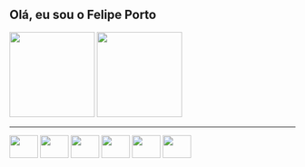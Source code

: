 ## Olá, eu sou o Felipe Porto

<div>
  <img height = "150em" src ="https://github-readme-stats.vercel.app/api?username=FelipePortoDeveloper&show_icons=true&theme=transparent"/>
  <img height = "150em" src = "https://github-readme-stats.vercel.app/api/top-langs/?username=FelipePortoDeveloper&layout=compact&theme=transparent"/>
</div>

<hr>

<div style = "display: inline_block">
  <img align = "center" height = "40px" width = "50px" src="https://cdn.jsdelivr.net/gh/devicons/devicon@latest/icons/swift/swift-original.svg" />
  <img align = "center" height = "40px" width = "50px" src="https://cdn.jsdelivr.net/gh/devicons/devicon@latest/icons/python/python-original.svg" />   
  <img align = "center"height = "40px" width = "50px" src="https://cdn.jsdelivr.net/gh/devicons/devicon@latest/icons/unity/unity-original.svg" />
  <img align = "center" height = "40px" width = "50px" src="https://cdn.jsdelivr.net/gh/devicons/devicon@latest/icons/html5/html5-original.svg" />
  <img align = "center" height = "40px" width = "50px" src="https://cdn.jsdelivr.net/gh/devicons/devicon@latest/icons/css3/css3-original.svg" />
  <img align = "center" height = "40px" width = "50px" src="https://cdn.jsdelivr.net/gh/devicons/devicon@latest/icons/javascript/javascript-original.svg" />
</div>
